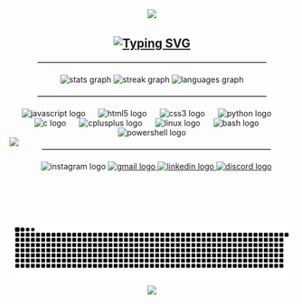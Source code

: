 <div align="center">
  <img height="200" src="https://media1.tenor.com/m/Bpv9wTLKMskAAAAC/computer-nerds.gif" />
</div>

<h2 align="center">
  <a href="https://git.io/typing-svg">
    <img src="https://readme-typing-svg.demolab.com?font=Cardo&weight=700&duration=2500&pause=100&color=930FFC&multiline=true&width=435&height=65&lines=Hello+hello;I'm+Jins%2C++a+cyber+sentinal+and+a+Japan+junkie" alt="Typing SVG" />
  </a>
</h2>

<hr style="border: 1px solid #ccc; width: 80%; margin: 20px auto;"/>

<div align="center">
  <img src="https://github-readme-stats.vercel.app/api?username=Jins-Augustine&hide_title=false&hide_rank=false&show_icons=true&include_all_commits=true&count_private=true&disable_animations=false&theme=midnight-purple&locale=en&hide_border=false" height="150" alt="stats graph" />
  <img src="https://streak-stats.demolab.com?user=Jins-Augustine&locale=en&mode=daily&theme=midnight-purple&hide_border=false&border_radius=5" height="150" alt="streak graph" />
  <img src="https://github-readme-stats.vercel.app/api/top-langs?username=Jins-Augustine&locale=en&hide_title=false&layout=compact&card_width=320&langs_count=5&theme=midnight-purple&hide_border=false" height="150" alt="languages graph" />
</div>

<hr style="border: 1px solid #ccc; width: 80%; margin: 20px auto;"/>

<div align="center">
  <img src="https://cdn.jsdelivr.net/gh/devicons/devicon/icons/javascript/javascript-original.svg" height="30" alt="javascript logo" />
  <img width="15" />
  <img src="https://cdn.jsdelivr.net/gh/devicons/devicon/icons/html5/html5-original.svg" height="30" alt="html5 logo" />
  <img width="15" />
  <img src="https://cdn.jsdelivr.net/gh/devicons/devicon/icons/css3/css3-original.svg" height="30" alt="css3 logo" />
  <img width="15" />
  <img src="https://cdn.jsdelivr.net/gh/devicons/devicon/icons/python/python-original.svg" height="30" alt="python logo" />
  <img width="15" />
  <img src="https://cdn.jsdelivr.net/gh/devicons/devicon/icons/c/c-original.svg" height="30" alt="c logo" />
  <img width="15" />
  <img src="https://cdn.jsdelivr.net/gh/devicons/devicon/icons/cplusplus/cplusplus-original.svg" height="30" alt="cplusplus logo" />
  <img width="15" />
  <img src="https://cdn.jsdelivr.net/gh/devicons/devicon/icons/linux/linux-original.svg" height="30" alt="linux logo" />
  <img width="15" />
  <img src="https://cdn.jsdelivr.net/gh/devicons/devicon/icons/bash/bash-original.svg" height="30" alt="bash logo" />
  <img width="15" />
  <img src="https://skillicons.dev/icons?i=powershell" height="30" alt="powershell logo" />
</div>


<img align="left" height="150" src="https://media1.tenor.com/m/bGS2OhhN9tsAAAAC/hello-gojo-satoru.gif" />

<hr style="border: 1px solid #ccc; width: 80%; margin: 20px auto;"/>

<div align="center">
  <img src="https://img.shields.io/static/v1?message=Instagram&logo=instagram&label=&color=E4405F&logoColor=white&labelColor=&style=flat" height="35" alt="instagram logo" />
  <a href="jinsaugustine229@gmail.com" target="_blank">
    <img src="https://img.shields.io/static/v1?message=Gmail&logo=gmail&label=&color=D14836&logoColor=white&labelColor=&style=flat" height="35" alt="gmail logo" />
  </a>
  <a href="https://www.linkedin.com/in/jins-augustine-8249b124a/" target="_blank">
    <img src="https://img.shields.io/static/v1?message=LinkedIn&logo=linkedin&label=&color=0077B5&logoColor=white&labelColor=&style=flat" height="35" alt="linkedin logo" />
  </a>
  <a href="https://discordapp.com/users/987050129997574164/" target="_blank">
    <img src="https://img.shields.io/static/v1?message=Discord&logo=discord&label=&color=7289DA&logoColor=white&labelColor=&style=flat" height="35" alt="discord logo" />
  </a>
</div>



<br clear="both" />

<img src="https://raw.githubusercontent.com/Jins-Augustine/Jins-Augustine/output/snake.svg" alt="Snake animation" />



<div align="center">
  <img src="https://visitor-badge.laobi.icu/badge?page_id=Jins-Augustine.Jins-Augustine&left_color=yellow&right_color=purple" />
</div>

<hr style="border: 1px solid #ccc; width: 80%
